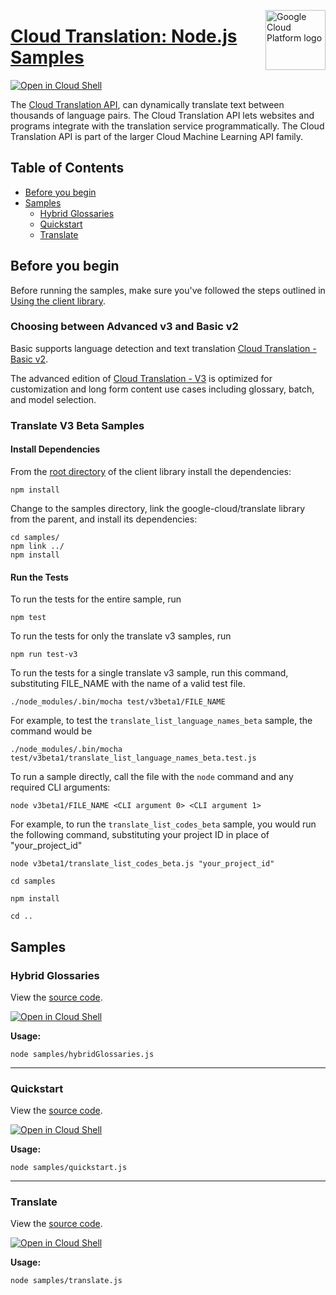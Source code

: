 [//]: # "This README.md file is auto-generated, all changes to this file will be lost."
[//]: # "To regenerate it, use `python -m synthtool`."
<img src="https://avatars2.githubusercontent.com/u/2810941?v=3&s=96" alt="Google Cloud Platform logo" title="Google Cloud Platform" align="right" height="96" width="96"/>

# [Cloud Translation: Node.js Samples](https://github.com/googleapis/nodejs-translate)

[![Open in Cloud Shell][shell_img]][shell_link]

The [Cloud Translation API](https://cloud.google.com/translate/docs/),
can dynamically translate text between thousands
of language pairs. The Cloud Translation API lets websites and programs
integrate with the translation service programmatically. The Cloud Translation
API is part of the larger Cloud Machine Learning API family.

## Table of Contents

* [Before you begin](#before-you-begin)
* [Samples](#samples)
  * [Hybrid Glossaries](#hybrid-glossaries)
  * [Quickstart](#quickstart)
  * [Translate](#translate)

## Before you begin

Before running the samples, make sure you've followed the steps outlined in
[Using the client library](https://github.com/googleapis/nodejs-translate#using-the-client-library).

### Choosing between Advanced v3 and Basic v2

Basic supports language detection and text translation [Cloud Translation - Basic v2](https://cloud.google.com/translate/docs/editions#basic).

The advanced edition of [Cloud Translation - V3](https://cloud.google.com/translate/docs/editions#advanced) is optimized for customization and long form content use cases including glossary, batch, and model selection.

### Translate V3 Beta Samples

#### Install Dependencies

From the [root directory](https://github.com/googleapis/nodejs-translate) of the client library install the dependencies:

```
npm install
```

Change to the samples directory, link the google-cloud/translate library from the parent, and install its dependencies:

```
cd samples/
npm link ../
npm install
```

#### Run the Tests

To run the tests for the entire sample, run

```
npm test
```

To run the tests for only the translate v3 samples, run

```
npm run test-v3
```

To run the tests for a single translate v3 sample, run this command, substituting FILE_NAME with the name of a valid test file.

```
./node_modules/.bin/mocha test/v3beta1/FILE_NAME
```

For example, to test the `translate_list_language_names_beta` sample, the command would be

```
./node_modules/.bin/mocha test/v3beta1/translate_list_language_names_beta.test.js
```

To run a sample directly, call the file with the `node` command and any required CLI arguments:

```
node v3beta1/FILE_NAME <CLI argument 0> <CLI argument 1>
```

For example, to run the `translate_list_codes_beta` sample, you would run the following command, substituting your project ID in place of "your_project_id"

```
node v3beta1/translate_list_codes_beta.js "your_project_id"
```

`cd samples`

`npm install`

`cd ..`

## Samples



### Hybrid Glossaries

View the [source code](https://github.com/googleapis/nodejs-translate/blob/master/samples/hybridGlossaries.js).

[![Open in Cloud Shell][shell_img]](https://console.cloud.google.com/cloudshell/open?git_repo=https://github.com/googleapis/nodejs-translate&page=editor&open_in_editor=samples/hybridGlossaries.js,samples/README.md)

__Usage:__


`node samples/hybridGlossaries.js`


-----




### Quickstart

View the [source code](https://github.com/googleapis/nodejs-translate/blob/master/samples/quickstart.js).

[![Open in Cloud Shell][shell_img]](https://console.cloud.google.com/cloudshell/open?git_repo=https://github.com/googleapis/nodejs-translate&page=editor&open_in_editor=samples/quickstart.js,samples/README.md)

__Usage:__


`node samples/quickstart.js`


-----




### Translate

View the [source code](https://github.com/googleapis/nodejs-translate/blob/master/samples/translate.js).

[![Open in Cloud Shell][shell_img]](https://console.cloud.google.com/cloudshell/open?git_repo=https://github.com/googleapis/nodejs-translate&page=editor&open_in_editor=samples/translate.js,samples/README.md)

__Usage:__


`node samples/translate.js`






[shell_img]: https://gstatic.com/cloudssh/images/open-btn.png
[shell_link]: https://console.cloud.google.com/cloudshell/open?git_repo=https://github.com/googleapis/nodejs-translate&page=editor&open_in_editor=samples/README.md
[product-docs]: https://cloud.google.com/translate/docs/
